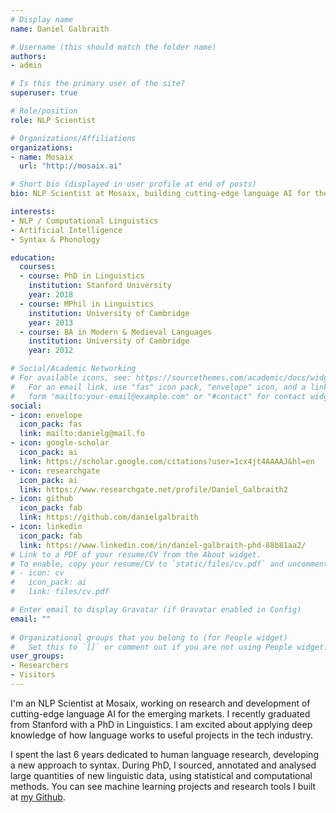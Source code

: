 ```yaml
---
# Display name
name: Daniel Galbraith

# Username (this should match the folder name)
authors:
- admin

# Is this the primary user of the site?
superuser: true

# Role/position
role: NLP Scientist

# Organizations/Affiliations
organizations:
- name: Mosaix
  url: "http://mosaix.ai"

# Short bio (displayed in user profile at end of posts)
bio: NLP Scientist at Mosaix, building cutting-edge language AI for the emerging markets.

interests:
- NLP / Computational Linguistics
- Artificial Intelligence
- Syntax & Phonology

education:
  courses:
  - course: PhD in Linguistics
    institution: Stanford University
    year: 2018
  - course: MPhil in Linguistics
    institution: University of Cambridge
    year: 2013
  - course: BA in Modern & Medieval Languages
    institution: University of Cambridge
    year: 2012

# Social/Academic Networking
# For available icons, see: https://sourcethemes.com/academic/docs/widgets/#icons
#   For an email link, use "fas" icon pack, "envelope" icon, and a link in the
#   form "mailto:your-email@example.com" or "#contact" for contact widget.
social:
- icon: envelope
  icon_pack: fas
  link: mailto:danielg@mail.fo
- icon: google-scholar
  icon_pack: ai
  link: https://scholar.google.com/citations?user=1cx4jt4AAAAJ&hl=en
- icon: researchgate
  icon_pack: ai
  link: https://www.researchgate.net/profile/Daniel_Galbraith2
- icon: github
  icon_pack: fab
  link: https://github.com/danielgalbraith
- icon: linkedin
  icon_pack: fab
  link: https://www.linkedin.com/in/daniel-galbraith-phd-88b81aa2/
# Link to a PDF of your resume/CV from the About widget.
# To enable, copy your resume/CV to `static/files/cv.pdf` and uncomment the lines below.  
# - icon: cv
#   icon_pack: ai
#   link: files/cv.pdf

# Enter email to display Gravatar (if Gravatar enabled in Config)
email: ""
  
# Organizational groups that you belong to (for People widget)
#   Set this to `[]` or comment out if you are not using People widget.  
user_groups:
- Researchers
- Visitors
---
```


I'm an NLP Scientist at Mosaix, working on research and development of cutting-edge language AI for the emerging markets. I recently graduated from Stanford with a PhD in Linguistics. I am excited about applying deep knowledge of how language works to useful projects in the tech industry.

I spent the last 6 years dedicated to human language research, developing a new approach to syntax. During PhD, I sourced, annotated and analysed large quantities of new linguistic data, using statistical and computational methods. You can see machine learning projects and research tools I built at [my Github](github.com/danielgalbraith).
